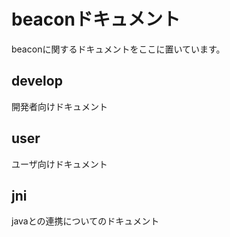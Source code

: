 # beaconドキュメント
beaconに関するドキュメントをここに置いています。

## develop
開発者向けドキュメント

## user
ユーザ向けドキュメント

## jni
javaとの連携についてのドキュメント